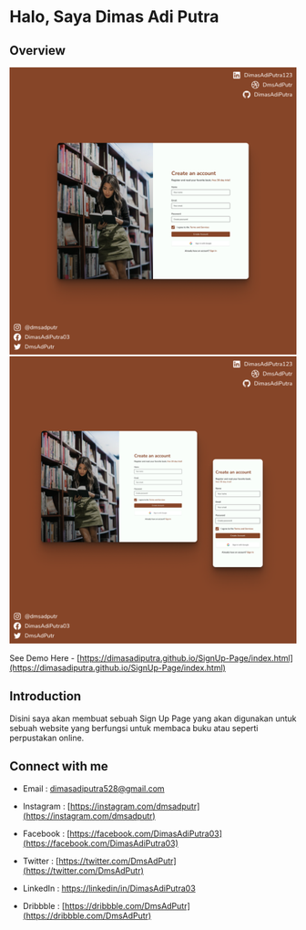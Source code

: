 # Halo, Saya Dimas Adi Putra

## Overview

![overview 1](./img/overview/overview1.png)
![overview 2](./img/overview/overview2.png)

See Demo Here - [https://dimasadiputra.github.io/SignUp-Page/index.html](https://dimasadiputra.github.io/SignUp-Page/index.html)

## Introduction

Disini saya akan membuat sebuah Sign Up Page yang akan digunakan untuk sebuah website yang berfungsi untuk membaca buku atau seperti perpustakan online.

## Connect with me

- Email : [dimasadiputra528@gmail.com](mailto:dimasadiputra528@gmail.com)

- Instagram : [https://instagram.com/dmsadputr](https://instagram.com/dmsadputr)

- Facebook : [https://facebook.com/DimasAdiPutra03](https://facebook.com/DimasAdiPutra03)

- Twitter : [https://twitter.com/DmsAdPutr](https://twitter.com/DmsAdPutr)

- LinkedIn : [https://linkedin/in/DimasAdiPutra03](https://linkedin/in/DimasAdiPutra03)

- Dribbble : [https://dribbble.com/DmsAdPutr](https://dribbble.com/DmsAdPutr)
